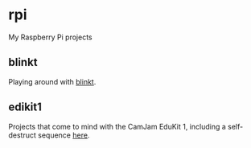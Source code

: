 # rpi
My Raspberry Pi projects

## blinkt

Playing around with [blinkt](blinkt/README.md).

## edikit1

Projects that come to mind with the CamJam EduKit 1, including
a self-destruct sequence [here](edukit1/README.md).
